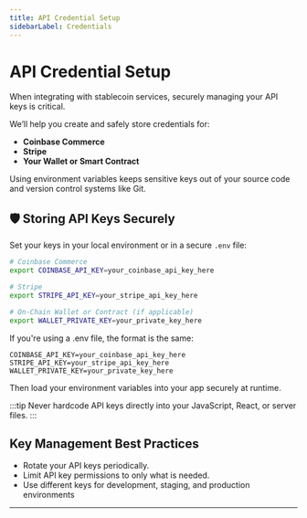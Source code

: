 ```yaml
---
title: API Credential Setup
sidebarLabel: Credentials
---
```


# API Credential Setup

When integrating with stablecoin services, securely managing your API keys is critical.

We’ll help you create and safely store credentials for:

- **Coinbase Commerce**
- **Stripe**
- **Your Wallet or Smart Contract**

Using environment variables keeps sensitive keys out of your source code and version control systems like Git.

## 🛡 Storing API Keys Securely

Set your keys in your local environment or in a secure `.env` file:

```bash
# Coinbase Commerce
export COINBASE_API_KEY=your_coinbase_api_key_here

# Stripe
export STRIPE_API_KEY=your_stripe_api_key_here

# On-Chain Wallet or Contract (if applicable)
export WALLET_PRIVATE_KEY=your_private_key_here
```
If you're using a .env file, the format is the same:
```
COINBASE_API_KEY=your_coinbase_api_key_here
STRIPE_API_KEY=your_stripe_api_key_here
WALLET_PRIVATE_KEY=your_private_key_here
```
Then load your environment variables into your app securely at runtime.

:::tip
Never hardcode API keys directly into your JavaScript, React, or server files.
:::

## Key Management Best Practices

- Rotate your API keys periodically.
- Limit API key permissions to only what is needed.
- Use different keys for development, staging, and production environments

---


